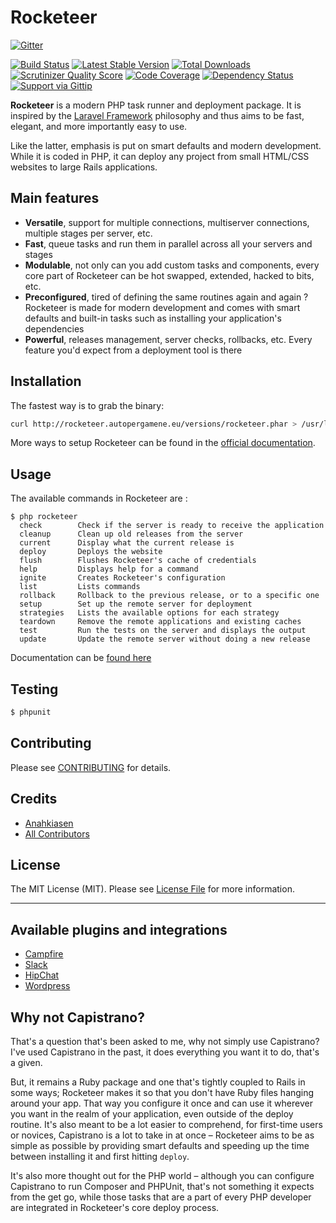 # Rocketeer

[![Gitter](https://badges.gitter.im/Join%20Chat.svg)](https://gitter.im/rocketeers/rocketeer?utm_source=badge&utm_medium=badge&utm_campaign=pr-badge&utm_content=badge)

[![Build Status](http://img.shields.io/travis/rocketeers/rocketeer.svg?style=flat)](https://travis-ci.org/rocketeers/rocketeer)
[![Latest Stable Version](http://img.shields.io/packagist/v/anahkiasen/rocketeer.svg?style=flat)](https://packagist.org/packages/anahkiasen/rocketeer)
[![Total Downloads](http://img.shields.io/packagist/dt/anahkiasen/rocketeer.svg?style=flat)](https://packagist.org/packages/anahkiasen/rocketeer)
[![Scrutinizer Quality Score](http://img.shields.io/scrutinizer/g/rocketeers/rocketeer.svg?style=flat)](https://scrutinizer-ci.com/g/rocketeers/rocketeer/)
[![Code Coverage](http://img.shields.io/scrutinizer/coverage/g/rocketeers/rocketeer.svg?style=flat)](https://scrutinizer-ci.com/g/rocketeers/rocketeer/)
[![Dependency Status](https://www.versioneye.com/user/projects/53f1c65f13bb0677b1000744/badge.svg?style=flat)](https://www.versioneye.com/user/projects/53f1c65f13bb0677b1000744)
[![Support via Gittip](http://img.shields.io/gittip/Anahkiasen.svg?style=flat)](https://www.gittip.com/Anahkiasen/)

**Rocketeer** is a modern PHP task runner and deployment package. It is inspired by the [Laravel Framework](http://laravel.com/) philosophy and thus aims to be fast, elegant, and more importantly easy to use.

Like the latter, emphasis is put on smart defaults and modern development. While it is coded in PHP, it can deploy any project from small HTML/CSS websites to large Rails applications.

## Main features

- **Versatile**, support for multiple connections, multiserver connections, multiple stages per server, etc.
- **Fast**, queue tasks and run them in parallel across all your servers and stages
- **Modulable**, not only can you add custom tasks and components, every core part of Rocketeer can be hot swapped, extended, hacked to bits, etc.
- **Preconfigured**, tired of defining the same routines again and again ? Rocketeer is made for modern development and comes with smart defaults and built-in tasks such as installing your application's dependencies
- **Powerful**, releases management, server checks, rollbacks, etc. Every feature you'd expect from a deployment tool is there

## Installation

The fastest way is to grab the binary:

```bash
curl http://rocketeer.autopergamene.eu/versions/rocketeer.phar > /usr/local/bin/rocketeer && chmod 755 /usr/local/bin/rocketeer
```

More ways to setup Rocketeer can be found in the [official documentation](http://rocketeer.autopergamene.eu/#/docs/docs/I-Introduction/Getting-started).

## Usage

The available commands in Rocketeer are :

```
$ php rocketeer
  check        Check if the server is ready to receive the application
  cleanup      Clean up old releases from the server
  current      Display what the current release is
  deploy       Deploys the website
  flush        Flushes Rocketeer's cache of credentials
  help         Displays help for a command
  ignite       Creates Rocketeer's configuration
  list         Lists commands
  rollback     Rollback to the previous release, or to a specific one
  setup        Set up the remote server for deployment
  strategies   Lists the available options for each strategy
  teardown     Remove the remote applications and existing caches
  test         Run the tests on the server and displays the output
  update       Update the remote server without doing a new release
```

Documentation can be [found here](http://rocketeer.autopergamene.eu/#/docs/rocketeer/README)

## Testing

``` bash
$ phpunit
```

## Contributing

Please see [CONTRIBUTING](https://github.com/rocketeers/rocketeer/blob/master/CONTRIBUTING.md) for details.

## Credits

- [Anahkiasen](https://github.com/Anahkiasen)
- [All Contributors](https://github.com/rocketeers/rocketeer/contributors)

## License

The MIT License (MIT). Please see [License File](https://github.com/rocketeers/rocketeer/blob/master/LICENSE) for more information.

-----

## Available plugins and integrations

- [Campfire](https://github.com/rocketeers/rocketeer-campfire)
- [Slack](https://github.com/rocketeers/rocketeer-slack)
- [HipChat](https://github.com/hannesvdvreken/rocketeer-hipchat)
- [Wordpress](https://github.com/mykebates/wp-rocketeer)

## Why not Capistrano?

That's a question that's been asked to me, why not simply use Capistrano? I've used Capistrano in the past, it does everything you want it to do, that's a given.

But, it remains a Ruby package and one that's tightly coupled to Rails in some ways; Rocketeer makes it so that you don't have Ruby files hanging around your app. That way you configure it once and can use it wherever you want in the realm of your application, even outside of the deploy routine.
It's also meant to be a lot easier to comprehend, for first-time users or novices, Capistrano is a lot to take in at once – Rocketeer aims to be as simple as possible by providing smart defaults and speeding up the time between installing it and first hitting `deploy`.

It's also more thought out for the PHP world – although you can configure Capistrano to run Composer and PHPUnit, that's not something it expects from the get go, while those tasks that are a part of every PHP developer are integrated in Rocketeer's core deploy process.
